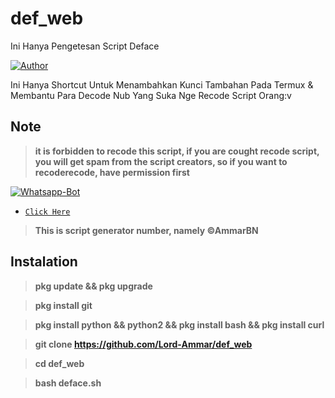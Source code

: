 # def_web
Ini Hanya Pengetesan Script Deface

<p align="center">

<a href="https://github.com/AmmarBN"><img title="Author" src="https://img.shields.io/badge/Author-AmmarBN-red.svg?style=for-the-badge&logo=github"></a>

</p>

Ini Hanya Shortcut Untuk Menambahkan Kunci Tambahan Pada Termux &amp; Membantu Para Decode Nub Yang Suka Nge Recode Script Orang:v

## Note

> **it is forbidden to recode this script, if you are cought recode script, you will get spam from the script creators, so if you want to recoderecode, have permission first**

<p align="center">

<a href="#"><img title="Whatsapp-Bot" src="https://img.shields.io/badge/Author Whatsapp-green?colorA=%23ff0000&colorB=%23017e40&style=for-the-badge"></a>

</p>

* [`Click Here`](https://wa.me/6288229683561)

> **This is script generator number, namely ©AmmarBN**

## Instalation

> **pkg update && pkg upgrade**

> **pkg install git**

> **pkg install python && python2 && pkg install bash && pkg install curl**

> **git clone https://github.com/Lord-Ammar/def_web**

> **cd def_web**

> **bash deface.sh**
